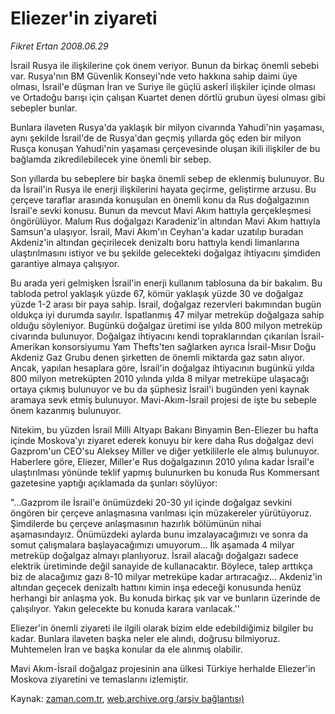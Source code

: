 # Eliezer'in ziyareti

*Fikret Ertan 2008.06.29*

<tr><td class="metin" colspan="2" style="padding-top: 20px; padding-left: 5px; padding-right: 10px;">İsrail Rusya ile ilişkilerine çok önem veriyor. Bunun da birkaç önemli sebebi var. Rusya'nın BM Güvenlik Konseyi'nde veto hakkına sahip daimi üye olması, İsrail'e düşman İran ve Suriye ile güçlü askerî ilişkiler içinde olması ve Ortadoğu barışı için çalışan Kuartet denen dörtlü grubun üyesi olması gibi sebepler bunlar.</td></tr><tr><td class="metin" colspan="2" style="padding-top: 20px; padding-left: 5px; padding-right: 10px;"><p> Bunlara ilaveten Rusya'da yaklaşık bir milyon civarında Yahudi'nin yaşaması, aynı şekilde İsrail'de de Rusya'dan geçmiş yıllarda göç eden bir milyon Rusça konuşan Yahudi'nin yaşaması çerçevesinde oluşan ikili ilişkiler de bu bağlamda zikredilebilecek yine önemli bir sebep.
<p> Son yıllarda bu sebeplere bir başka önemli sebep de eklenmiş bulunuyor. Bu da İsrail'in Rusya ile enerji ilişkilerini hayata geçirme, geliştirme arzusu. Bu çerçeve taraflar arasında konuşulan en önemli konu da Rus doğalgazının İsrail'e sevki konusu. Bunun da mevcut Mavi Akım hattıyla gerçekleşmesi öngörülüyor. Malum Rus doğalgazı Karadeniz'in altından Mavi Akım hattıyla Samsun'a ulaşıyor. İsrail, Mavi Akım'ın Ceyhan'a kadar uzatılıp buradan Akdeniz'in altından geçirilecek denizaltı boru hattıyla kendi limanlarına ulaştırılmasını istiyor ve bu şekilde gelecekteki doğalgaz ihtiyacını şimdiden garantiye almaya çalışıyor.
<p> Bu arada yeri gelmişken İsrail'in enerji kullanım tablosuna da bir bakalım. Bu tabloda petrol yaklaşık yüzde 67, kömür yaklaşık yüzde 30 ve doğalgaz yüzde 1-2 arası bir paya sahip. İsrail, doğalgaz rezervleri bakımından bugün oldukça iyi durumda sayılır. İspatlanmış 47 milyar metreküp doğalgaza sahip olduğu söyleniyor. Bugünkü doğalgaz üretimi ise yılda 800 milyon metreküp civarında bulunuyor. Doğalgaz ihtiyacını kendi topraklarından çıkarılan İsrail-Amerikan konsorsiyumu Yam Thefts'ten sağlarken ayrıca İsrail-Mısır Doğu Akdeniz Gaz Grubu denen şirketten de önemli miktarda gaz satın alıyor. Ancak, yapılan hesaplara göre, İsrail'in doğalgaz ihtiyacının bugünkü yılda 800 milyon metreküpten 2010 yılında yılda 8 milyar metreküpe ulaşacağı ortaya çıkmış bulunuyor ve bu da şüphesiz İsrail'i bugünden yeni kaynak aramaya sevk etmiş bulunuyor. Mavi-Akım-İsrail projesi de işte bu sebeple önem kazanmış bulunuyor.
<p> Nitekim, bu yüzden İsrail Milli Altyapı Bakanı Binyamin Ben-Eliezer bu hafta içinde Moskova'yı ziyaret ederek konuyu bir kere daha Rus doğalgaz devi Gazprom'un CEO'su Aleksey Miller ve diğer yetkililerle ele almış bulunuyor. Haberlere göre, Eliezer, Miller'e Rus doğalgazının 2010 yılına kadar İsrail'e ulaştırılması yönünde teklif yapmış bulunurken bu konuda Rus Kommersant gazetesine yaptığı açıklamada da şunları söylüyor:
<p> "...Gazprom ile İsrail'e önümüzdeki 20-30 yıl içinde doğalgaz sevkini öngören bir çerçeve anlaşmasına varılması için müzakereler yürütüyoruz. Şimdilerde bu çerçeve anlaşmasının hazırlık bölümünün nihai aşamasındayız. Önümüzdeki aylarda bunu imzalayacağımızı ve sonra da somut çalışmalara başlayacağımızı umuyorum... İlk aşamada 4 milyar metreküp doğalgaz almayı planlıyoruz. İsrail alacağı doğalgazı sadece elektrik üretiminde değil sanayide de kullanacaktır. Böylece, talep arttıkça biz de alacağımız gazı 8-10 milyar metreküpe kadar artıracağız... Akdeniz'in altından geçecek denizaltı hattını kimin inşa edeceği konusunda henüz herhangi bir anlaşma yok. Bu konuda birkaç şık var ve bunların üzerinde de çalışılıyor. Yakın gelecekte bu konuda karara varılacak.''
<p> Eliezer'in önemli ziyareti ile ilgili olarak bizim elde edebildiğimiz bilgiler bu kadar. Bunlara ilaveten başka neler ele alındı, doğrusu bilmiyoruz. Muhtemelen İran ve başka konular da ele alınmış olabilir.
<p> Mavi Akım-İsrail doğalgaz projesinin ana ülkesi Türkiye herhalde Eliezer'in Moskova ziyaretini ve temaslarını izlemiştir.<br/></p></p></p></p></p></p></p></td></tr>

Kaynak: [zaman.com.tr](http://zaman.com.tr/yazar.do?yazino=707944), [web.archive.org (arşiv bağlantısı)](http://web.archive.org/web/20080716062540/http://www.zaman.com.tr:80/yazar.do?yazino=707944)
